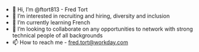 - 👋 Hi, I’m @ftort813 - Fred Tort
- 👀 I’m interested in recruiting and hiring, diversity and inclusion
- 🌱 I’m currently learning French
- 💞️ I’m looking to collaborate on any opportunities to network with strong technical people of all backgrounds
- 📫 How to reach me - fred.tort@workday.com

<!---
ftort813/ftort813 is a ✨ special ✨ repository because its `README.md` (this file) appears on your GitHub profile.
You can click the Preview link to take a look at your changes.
--->
